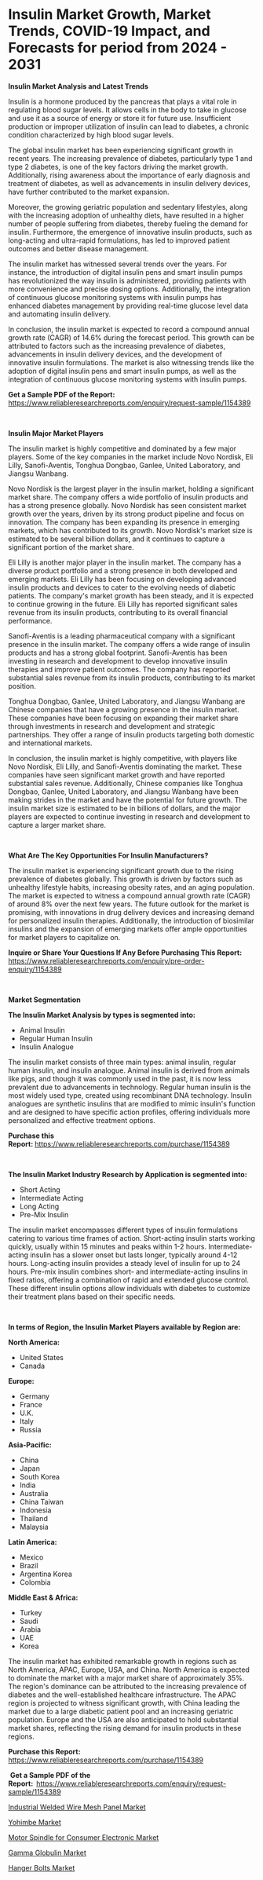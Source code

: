<p><h1>Insulin Market Growth, Market Trends, COVID-19 Impact, and Forecasts for period from 2024 - 2031</h1></p><p><strong>Insulin Market Analysis and Latest Trends</strong></p>
<p><p>Insulin is a hormone produced by the pancreas that plays a vital role in regulating blood sugar levels. It allows cells in the body to take in glucose and use it as a source of energy or store it for future use. Insufficient production or improper utilization of insulin can lead to diabetes, a chronic condition characterized by high blood sugar levels.</p><p>The global insulin market has been experiencing significant growth in recent years. The increasing prevalence of diabetes, particularly type 1 and type 2 diabetes, is one of the key factors driving the market growth. Additionally, rising awareness about the importance of early diagnosis and treatment of diabetes, as well as advancements in insulin delivery devices, have further contributed to the market expansion.</p><p>Moreover, the growing geriatric population and sedentary lifestyles, along with the increasing adoption of unhealthy diets, have resulted in a higher number of people suffering from diabetes, thereby fueling the demand for insulin. Furthermore, the emergence of innovative insulin products, such as long-acting and ultra-rapid formulations, has led to improved patient outcomes and better disease management.</p><p>The insulin market has witnessed several trends over the years. For instance, the introduction of digital insulin pens and smart insulin pumps has revolutionized the way insulin is administered, providing patients with more convenience and precise dosing options. Additionally, the integration of continuous glucose monitoring systems with insulin pumps has enhanced diabetes management by providing real-time glucose level data and automating insulin delivery.</p><p>In conclusion, the insulin market is expected to record a compound annual growth rate (CAGR) of 14.6% during the forecast period. This growth can be attributed to factors such as the increasing prevalence of diabetes, advancements in insulin delivery devices, and the development of innovative insulin formulations. The market is also witnessing trends like the adoption of digital insulin pens and smart insulin pumps, as well as the integration of continuous glucose monitoring systems with insulin pumps.</p></p>
<p><strong>Get a Sample PDF of the Report:&nbsp;</strong> <a href="https://www.reliableresearchreports.com/enquiry/request-sample/1154389">https://www.reliableresearchreports.com/enquiry/request-sample/1154389</a></p>
<p>&nbsp;</p>
<p><strong>Insulin Major Market Players</strong></p>
<p><p>The insulin market is highly competitive and dominated by a few major players. Some of the key companies in the market include Novo Nordisk, Eli Lilly, Sanofi-Aventis, Tonghua Dongbao, Ganlee, United Laboratory, and Jiangsu Wanbang.</p><p>Novo Nordisk is the largest player in the insulin market, holding a significant market share. The company offers a wide portfolio of insulin products and has a strong presence globally. Novo Nordisk has seen consistent market growth over the years, driven by its strong product pipeline and focus on innovation. The company has been expanding its presence in emerging markets, which has contributed to its growth. Novo Nordisk's market size is estimated to be several billion dollars, and it continues to capture a significant portion of the market share.</p><p>Eli Lilly is another major player in the insulin market. The company has a diverse product portfolio and a strong presence in both developed and emerging markets. Eli Lilly has been focusing on developing advanced insulin products and devices to cater to the evolving needs of diabetic patients. The company's market growth has been steady, and it is expected to continue growing in the future. Eli Lilly has reported significant sales revenue from its insulin products, contributing to its overall financial performance.</p><p>Sanofi-Aventis is a leading pharmaceutical company with a significant presence in the insulin market. The company offers a wide range of insulin products and has a strong global footprint. Sanofi-Aventis has been investing in research and development to develop innovative insulin therapies and improve patient outcomes. The company has reported substantial sales revenue from its insulin products, contributing to its market position.</p><p>Tonghua Dongbao, Ganlee, United Laboratory, and Jiangsu Wanbang are Chinese companies that have a growing presence in the insulin market. These companies have been focusing on expanding their market share through investments in research and development and strategic partnerships. They offer a range of insulin products targeting both domestic and international markets.</p><p>In conclusion, the insulin market is highly competitive, with players like Novo Nordisk, Eli Lilly, and Sanofi-Aventis dominating the market. These companies have seen significant market growth and have reported substantial sales revenue. Additionally, Chinese companies like Tonghua Dongbao, Ganlee, United Laboratory, and Jiangsu Wanbang have been making strides in the market and have the potential for future growth. The insulin market size is estimated to be in billions of dollars, and the major players are expected to continue investing in research and development to capture a larger market share.</p></p>
<p>&nbsp;</p>
<p><strong>What Are The Key Opportunities For Insulin Manufacturers?</strong></p>
<p><p>The insulin market is experiencing significant growth due to the rising prevalence of diabetes globally. This growth is driven by factors such as unhealthy lifestyle habits, increasing obesity rates, and an aging population. The market is expected to witness a compound annual growth rate (CAGR) of around 8% over the next few years. The future outlook for the market is promising, with innovations in drug delivery devices and increasing demand for personalized insulin therapies. Additionally, the introduction of biosimilar insulins and the expansion of emerging markets offer ample opportunities for market players to capitalize on.</p></p>
<p><strong>Inquire or Share Your Questions If Any Before Purchasing This Report:</strong> <a href="https://www.reliableresearchreports.com/enquiry/pre-order-enquiry/1154389">https://www.reliableresearchreports.com/enquiry/pre-order-enquiry/1154389</a></p>
<p>&nbsp;</p>
<p><strong>Market Segmentation</strong></p>
<p><strong>The Insulin Market Analysis by types is segmented into:</strong></p>
<p><ul><li>Animal Insulin</li><li>Regular Human Insulin</li><li>Insulin Analogue</li></ul></p>
<p><p>The insulin market consists of three main types: animal insulin, regular human insulin, and insulin analogue. Animal insulin is derived from animals like pigs, and though it was commonly used in the past, it is now less prevalent due to advancements in technology. Regular human insulin is the most widely used type, created using recombinant DNA technology. Insulin analogues are synthetic insulins that are modified to mimic insulin's function and are designed to have specific action profiles, offering individuals more personalized and effective treatment options.</p></p>
<p><strong>Purchase this Report:&nbsp;</strong><a href="https://www.reliableresearchreports.com/purchase/1154389">https://www.reliableresearchreports.com/purchase/1154389</a></p>
<p>&nbsp;</p>
<p><strong>The Insulin Market Industry Research by Application is segmented into:</strong></p>
<p><ul><li>Short Acting</li><li>Intermediate Acting</li><li>Long Acting</li><li>Pre-Mix Insulin</li></ul></p>
<p><p>The insulin market encompasses different types of insulin formulations catering to various time frames of action. Short-acting insulin starts working quickly, usually within 15 minutes and peaks within 1-2 hours. Intermediate-acting insulin has a slower onset but lasts longer, typically around 4-12 hours. Long-acting insulin provides a steady level of insulin for up to 24 hours. Pre-mix insulin combines short- and intermediate-acting insulins in fixed ratios, offering a combination of rapid and extended glucose control. These different insulin options allow individuals with diabetes to customize their treatment plans based on their specific needs.</p></p>
<p>&nbsp;</p>
<p><strong>In terms of Region, the Insulin Market Players available by Region are:</strong></p>
<p>
    <p> <strong> North America: </strong>
        <ul>
            <li>United States</li>
            <li>Canada</li>
        </ul>
        </p> 
    <p> <strong> Europe: </strong>
        <ul>
            <li>Germany</li>
            <li>France</li>
            <li>U.K.</li>
            <li>Italy</li>
            <li>Russia</li>
        </ul>
        </p> 
    <p> <strong> Asia-Pacific: </strong>
        <ul>
            <li>China</li>
            <li>Japan</li>
            <li>South Korea</li>
            <li>India</li>
            <li>Australia</li>
            <li>China Taiwan</li>
            <li>Indonesia</li>
            <li>Thailand</li>
            <li>Malaysia</li>
        </ul>
        </p> 
    <p> <strong> Latin America: </strong>
        <ul>
            <li>Mexico</li>
            <li>Brazil</li>
            <li>Argentina Korea</li>
            <li>Colombia</li>
        </ul>
        </p> 
    <p> <strong> Middle East & Africa: </strong>
        <ul>
            <li>Turkey</li>
            <li>Saudi</li>
            <li>Arabia</li>
            <li>UAE</li>
            <li>Korea</li>
        </ul>
    </p>
    </p>
<p><p>The insulin market has exhibited remarkable growth in regions such as North America, APAC, Europe, USA, and China. North America is expected to dominate the market with a major market share of approximately 35%. The region's dominance can be attributed to the increasing prevalence of diabetes and the well-established healthcare infrastructure. The APAC region is projected to witness significant growth, with China leading the market due to a large diabetic patient pool and an increasing geriatric population. Europe and the USA are also anticipated to hold substantial market shares, reflecting the rising demand for insulin products in these regions.</p></p>
<p><strong>Purchase this Report: </strong><a href="https://www.reliableresearchreports.com/purchase/1154389">https://www.reliableresearchreports.com/purchase/1154389</a></p>
<p>&nbsp;<strong>Get a Sample PDF of the Report:&nbsp;&nbsp;</strong><a href="https://www.reliableresearchreports.com/enquiry/request-sample/1154389">https://www.reliableresearchreports.com/enquiry/request-sample/1154389</a></p>
<p><strong></strong></p>
<p><p><a href="https://medium.com/@hannahrivera83/industrial-welded-wire-mesh-panel-market-competitive-analysis-market-trends-and-forecast-to-2031-a57846a8e36c">Industrial Welded Wire Mesh Panel Market</a></p><p><a href="https://github.com/guneycigdem35/Market-Research-Report-List-1/blob/main/yohimbe-market.md">Yohimbe Market</a></p><p><a href="https://www.linkedin.com/pulse/motor-spindle-consumer-electronic-market-research-report-mlvfc?trackingId=SV1GXHh6RxG9MDAbigeGxw%3D%3D">Motor Spindle for Consumer Electronic Market</a></p><p><a href="https://github.com/mharielmesa/Market-Research-Report-List-1/blob/main/gamma-globulin-market.md">Gamma Globulin Market</a></p><p><a href="https://www.linkedin.com/pulse/hanger-bolts-market-size-trends-growth-outlook-forecasted-u2spc?trackingId=IyMLA22%2FR9SUpLnlqfbyJA%3D%3D">Hanger Bolts Market</a></p></p>